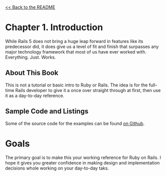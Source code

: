 [&lt;&lt; Back to the README](README.md)

# Chapter 1. Introduction

While Rails 5 does not bring a huge leap forward in features like its predecessor
did, it does give us a level of fit and finish that surpasses any major technology
framework that most of us have ever worked with. Everything. Just. Works.

## About This Book

This is not a tutorial or basic intro to Ruby or Rails. The idea is for the
full-time Rails developer to give it a once over straight through at first, then
use it as a day-to-day reference. 

## Sample Code and Listings

Some of the source code for the examples can be found [on Github][github-url].

# Goals

The primary goal is to make this your working reference for Ruby on Rails. I
hope it gives you greater confidence in making design and implementation
decisions whole working on your day-to-day taks.

[github-url]: https://github.com/obie/tr5w_time_and_expenses
